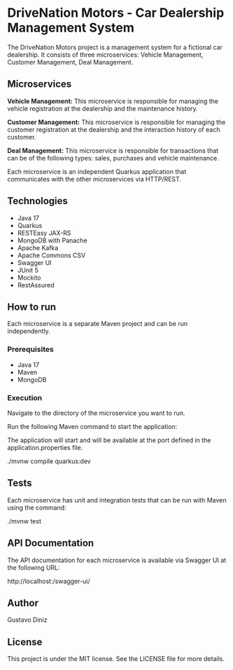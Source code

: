 # DriveNation Motors - Car Dealership Management System

The DriveNation Motors project is a management system for a fictional car dealership. It consists of three microservices: Vehicle Management, Customer Management, Deal Management.

## Microservices

**Vehicle Management:** This microservice is responsible for managing the vehicle registration at the dealership and the maintenance history.

**Customer Management:** This microservice is responsible for managing the customer registration at the dealership and the interaction history of each customer.

**Deal Management:** This microservice is responsible for transactions that can be of the following types: sales, purchases and vehicle maintenance.

Each microservice is an independent Quarkus application that communicates with the other microservices via HTTP/REST.

## Technologies

- Java 17
- Quarkus
- RESTEasy JAX-RS
- MongoDB with Panache
- Apache Kafka
- Apache Commons CSV
- Swagger UI
- JUnit 5
- Mockito
- RestAssured

## How to run

Each microservice is a separate Maven project and can be run independently.

### Prerequisites

- Java 17
- Maven
- MongoDB

### Execution

Navigate to the directory of the microservice you want to run.

Run the following Maven command to start the application:

The application will start and will be available at the port defined in the application.properties file.

./mvnw compile quarkus:dev

## Tests

Each microservice has unit and integration tests that can be run with Maven using the command:

./mvnw test

## API Documentation

The API documentation for each microservice is available via Swagger UI at the following URL:

http://localhost:<port>/swagger-ui/

## Author

Gustavo Diniz

## License

This project is under the MIT license. See the LICENSE file for more details.
